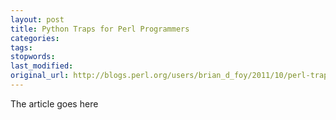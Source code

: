 ```yaml
---
layout: post
title: Python Traps for Perl Programmers
categories:
tags:
stopwords:
last_modified:
original_url: http://blogs.perl.org/users/brian_d_foy/2011/10/perl-traps-for-python-programmers.html
---
```


The article goes here

